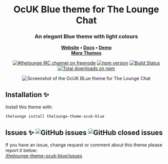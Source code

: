<h1 align="center">
	OcUK Blue theme for The Lounge Chat
</h1>

<h3 align="center">
	An elegant Blue theme with light colours
</h3>

<p align="center">
	<strong>
		<a href="https://thelounge.chat/">Website</a>
		•
		<a href="https://thelounge.chat/docs">Docs</a>
		•
		<a href="https://demo.thelounge.chat/">Demo</a><br />
		<a href="https://www.npmjs.com/search?q=thelounge">More Themes</a>
	</strong>
</p>

<p align="center">
	<a href="https://demo.thelounge.chat/"><img
		alt="#thelounge IRC channel on freenode"
		src="https://img.shields.io/badge/freenode-%23thelounge-415364.svg?colorA=ff9e18"></a>
	<a href="https://yarn.pm/thelounge"><img
		alt="npm version"
		src="https://img.shields.io/npm/v/thelounge.svg?colorA=333a41&maxAge=3600"></a>
	<a href="https://github.com/thelounge/thelounge/actions"><img
		alt="Build Status"
		src="https://github.com/thelounge/thelounge/workflows/Build/badge.svg"></a>
	<a href="https://npm-stat.com/charts.html?package=thelounge&from=2016-02-12"><img
		alt="Total downloads on npm"
		src="https://img.shields.io/npm/dy/thelounge.svg?colorA=333a41&colorB=007dc7&maxAge=3600&label=Downloads"></a>
</p>

<p align="center">
	<img src="screenshot.png" alt="Screenshot of the OcUK BLue theme for The Lounge Chat">
</p>


## Installation :sparkles:
Install this theme with:

```sh
thelounge install thelounge-theme-ocuk-blue
```

## Issues :sparkles: ![GitHub issues](https://img.shields.io/github/issues/el-profesor926/thelounge-theme-ocuk-blue?color=green&style=plastic) ![GitHub closed issues](https://img.shields.io/github/issues-closed/el-profesor926/thelounge-theme-ocuk-blue?color=orange&style=plastic)
If you have an issue, change request or comment about this theme please report it below:<br/>
<a href="https://github.com/el-profesor926/thelounge-theme-ocuk-blue/issues">/thelounge-theme-ocuk-blue/issues</a>
